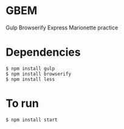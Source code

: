 GBEM
====

Gulp Browserify Express Marionette practice 

Dependencies
====
```
$ npm install gulp
$ npm install browserify
$ npm install less
```

To run
====
```
$ npm install start
```
